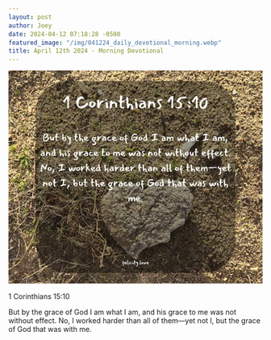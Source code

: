 ```yaml
---
layout: post
author: Joey
date: 2024-04-12 07:18:28 -0500
featured_image: "/img/041224_daily_devotional_morning.webp"
title: April 12th 2024 - Morning Devotional
---
```


[![April 12th 2024 - Morning Devotional](/img/041224_daily_devotional_morning.webp)](/img/041224_daily_devotional_morning.webp)

1 Corinthians 15:10

But by the grace of God I am what I am, and his grace to me was not without effect. No, I worked harder than all of them—yet not I, but the grace of God that was with me.